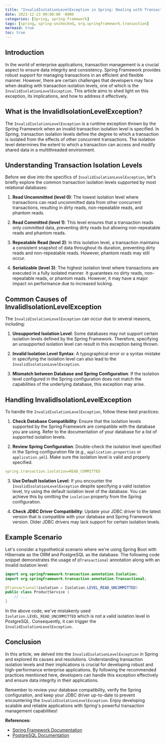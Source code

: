 ```yaml
---
title: "InvalidIsolationLevelException in Spring: Dealing with Transaction Isolation Levels"
date: 2023-12-23 09:00:00 -0000
categories: [Spring, spring-framework]
tags: [spring, spring-unchecked, org.springframework.transaction]
mermaid: true
toc: true
---
```


## Introduction

In the world of enterprise applications, transaction management is a crucial aspect to ensure data integrity and consistency. Spring Framework provides robust support for managing transactions in an efficient and flexible manner. However, there are certain challenges that developers may face when dealing with transaction isolation levels, one of which is the `InvalidIsolationLevelException`. This article aims to shed light on this exception, its implications, and how to address it effectively.

## What is the InvalidIsolationLevelException?

The `InvalidIsolationLevelException` is a runtime exception thrown by the Spring Framework when an invalid transaction isolation level is specified. In Spring, transaction isolation levels define the degree to which a transaction is isolated from the effects of other concurrent transactions. The isolation level determines the extent to which a transaction can access and modify shared data in a multithreaded environment.

## Understanding Transaction Isolation Levels

Before we dive into the specifics of `InvalidIsolationLevelException`, let's briefly explore the common transaction isolation levels supported by most relational databases:

1. **Read Uncommitted (level 0)**: The lowest isolation level where transactions can read uncommitted data from other concurrent transactions, resulting in dirty reads, non-repeatable reads, and phantom reads.

2. **Read Committed (level 1)**: This level ensures that a transaction reads only committed data, preventing dirty reads but allowing non-repeatable reads and phantom reads.

3. **Repeatable Read (level 2)**: In this isolation level, a transaction maintains a consistent snapshot of data throughout its duration, preventing dirty reads and non-repeatable reads. However, phantom reads may still occur.

4. **Serializable (level 3)**: The highest isolation level where transactions are executed in a fully isolated manner. It guarantees no dirty reads, non-repeatable reads, or phantom reads. However, it may have a major impact on performance due to increased locking.

## Common Causes of InvalidIsolationLevelException

The `InvalidIsolationLevelException` can occur due to several reasons, including:

1. **Unsupported Isolation Level**: Some databases may not support certain isolation levels defined by the Spring Framework. Therefore, specifying an unsupported isolation level can result in this exception being thrown.

2. **Invalid Isolation Level Syntax**: A typographical error or a syntax mistake in specifying the isolation level can also lead to the `InvalidIsolationLevelException`.

3. **Mismatch between Database and Spring Configuration**: If the isolation level configured in the Spring configuration does not match the capabilities of the underlying database, this exception may arise.

## Handling InvalidIsolationLevelException

To handle the `InvalidIsolationLevelException`, follow these best practices:

1. **Check Database Compatibility**: Ensure that the isolation levels supported by the Spring Framework are compatible with the database you are using. Refer to the documentation of your database for a list of supported isolation levels.

2. **Review Spring Configuration**: Double-check the isolation level specified in the Spring configuration file (e.g., `application.properties` or `application.yml`). Make sure the isolation level is valid and properly specified.

```yaml
spring.transaction.isolation=READ_COMMITTED
```

3. **Use Default Isolation Level**: If you encounter the `InvalidIsolationLevelException` despite specifying a valid isolation level, try using the default isolation level of the database. You can achieve this by omitting the `isolation` property from the Spring configuration.

4. **Check JDBC Driver Compatibility**: Update your JDBC driver to the latest version that is compatible with your database and Spring Framework version. Older JDBC drivers may lack support for certain isolation levels.

## Example Scenario

Let's consider a hypothetical scenario where we're using Spring Boot with Hibernate as the ORM and PostgreSQL as the database. The following code snippet demonstrates the usage of `@Transactional` annotation along with an invalid isolation level:

```java
import org.springframework.transaction.annotation.Isolation;
import org.springframework.transaction.annotation.Transactional;

@Transactional(isolation = Isolation.LEVEL_READ_UNCOMMITTED)
public class ProductService {
    // ...
}
```

In the above code, we've mistakenly used `Isolation.LEVEL_READ_UNCOMMITTED` which is not a valid isolation level in PostgreSQL. Consequently, it can trigger the `InvalidIsolationLevelException`.

## Conclusion

In this article, we delved into the `InvalidIsolationLevelException` in Spring and explored its causes and resolutions. Understanding transaction isolation levels and their implications is crucial for developing robust and high-performance enterprise applications. By following the recommended practices mentioned here, developers can handle this exception effectively and ensure data integrity in their applications.

Remember to review your database compatibility, verify the Spring configuration, and keep your JDBC driver up-to-date to prevent encountering the `InvalidIsolationLevelException`. Enjoy developing scalable and reliable applications with Spring's powerful transaction management capabilities!

**References:**
- [Spring Framework Documentation](https://docs.spring.io/spring-framework/docs/current/reference/html/data-access.html#transaction-declarative-transaction-isolation)
- [PostgreSQL Documentation](https://www.postgresql.org/docs/current/transaction-iso.html)
